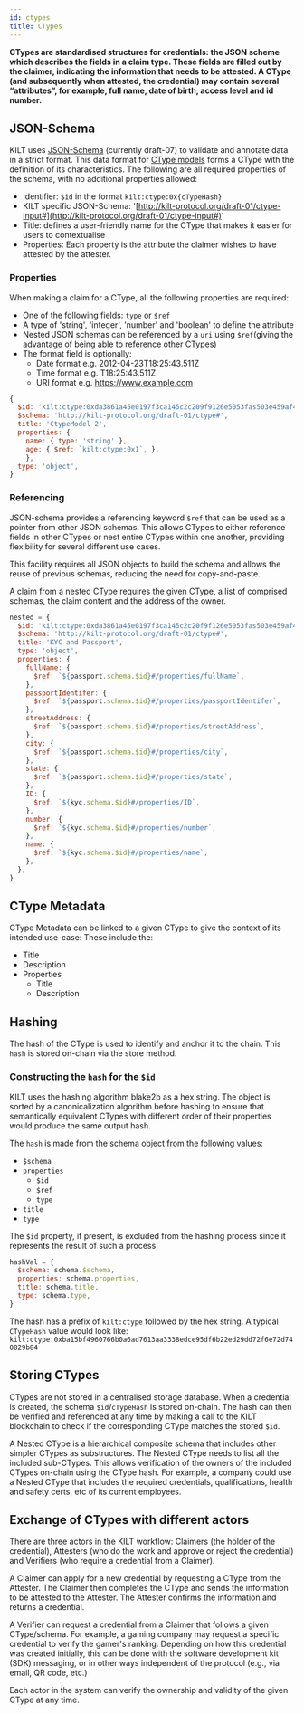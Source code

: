 ```yaml
---
id: ctypes
title: CTypes
---
```


**CTypes are standardised structures for credentials: the JSON scheme which describes the fields in a claim type. These fields are filled out by the claimer, indicating the information that needs to be attested. A CType (and subsequently when attested, the credential) may contain several “attributes”, for example, full name, date of birth, access level and id number.**

## JSON-Schema

KILT uses [JSON-Schema](https://json-schema.org/) (currently draft-07) to validate and annotate data in a strict format. This data format for [CType models](https://github.com/kiltprotocol/sdk-js/blob/develop/packages/core/src/ctype/CTypeSchema.ts) forms a CType with the definition of its characteristics. The following are all required properties of the schema, with no additional properties allowed:

- Identifier: `$id` in the format `kilt:ctype:0x{cTypeHash}`
- KILT specific JSON-Schema: '[http://kilt-protocol.org/draft-01/ctype-input#](http://kilt-protocol.org/draft-01/ctype-input#)'
- Title: defines a user-friendly name for the CType that makes it easier for users to contextualise
- Properties: Each property is the attribute the claimer wishes to have attested by the attester.

### Properties

When making a claim for a CType, all the following properties are required:

- One of the following fields: `type` or `$ref`
- A type of 'string', 'integer', 'number' and 'boolean' to define the attribute
- Nested JSON schemas can be referenced by a `uri` using `$ref`(giving the advantage of being able to reference other CTypes)
- The format field is optionally:
  - Date format e.g. 2012-04-23T18:25:43.511Z
  - Time format e.g. T18:25:43.511Z
  - URI format e.g. https://www.example.com

```js
{
  $id: 'kilt:ctype:0xda3861a45e0197f3ca145c2c209f9126e5053fas503e459af4255cf8011d51010',
  $schema: 'http://kilt-protocol.org/draft-01/ctype#',
  title: 'CtypeModel 2',
  properties: {
    name: { type: 'string' },
    age: { $ref: `kilt:ctype:0x1`, },
    },
  type: 'object',
}
```

### Referencing

JSON-schema provides a referencing keyword `$ref` that can be used as a pointer from other JSON schemas. This allows CTypes to either reference fields in other CTypes or nest entire CTypes within one another, providing flexibility for several different use cases.

This facility requires all JSON objects to build the schema and allows the reuse of previous schemas, reducing the need for copy-and-paste.

A claim from a nested CType requires the given CType, a list of comprised schemas, the claim content and the address of the owner.

```js
nested = {
  $id: 'kilt:ctype:0xda3861a45e0197f3ca145c2c20f9f126e5053fas503e459af4255cf8011d51010',
  $schema: 'http://kilt-protocol.org/draft-01/ctype#',
  title: 'KYC and Passport',
  type: 'object',
  properties: {
    fullName: {
      $ref: `${passport.schema.$id}#/properties/fullName`,
    },
    passportIdentifer: {
      $ref: `${passport.schema.$id}#/properties/passportIdentifer`,
    },
    streetAddress: {
      $ref: `${passport.schema.$id}#/properties/streetAddress`,
    },
    city: {
      $ref: `${passport.schema.$id}#/properties/city`,
    },
    state: {
      $ref: `${passport.schema.$id}#/properties/state`,
    },
    ID: {
      $ref: `${kyc.schema.$id}#/properties/ID`,
    },
    number: {
      $ref: `${kyc.schema.$id}#/properties/number`,
    },
    name: {
      $ref: `${kyc.schema.$id}#/properties/name`,
    },
  },
}
```

## CType Metadata

CType Metadata can be linked to a given CType to give the context of its intended use-case: These include the:

- Title
- Description
- Properties
  - Title
  - Description

## Hashing

The hash of the CType is used to identify and anchor it to the chain. This `hash` is stored on-chain via the store method.

### Constructing the `hash` for the `$id`

KILT uses the hashing algorithm blake2b as a hex string. The object is sorted by a canonicalization algorithm before hashing to ensure that semantically equivalent CTypes with different order of their properties would produce the same output hash.

The `hash` is made from the schema object from the following values:

- `$schema`
- `properties`
  - `$id`
  - `$ref`
  - `type`
- `title`
- `type`

The `$id` property, if present, is excluded from the hashing process since it represents the result of such a process.

```js
hashVal = {
  $schema: schema.$schema,
  properties: schema.properties,
  title: schema.title,
  type: schema.type,
}
```

The hash has a prefix of `kilt:ctype` followed by the hex string. A typical `CTypeHash` value would look like: `kilt:ctype:0xba15bf4960766b0a6ad7613aa3338edce95df6b22ed29dd72f6e72d740829b84`

## Storing CTypes

CTypes are not stored in a centralised storage database. When a credential is created, the schema `$id`/`cTypeHash` is stored on-chain. The hash can then be verified and referenced at any time by making a call to the KILT blockchain to check if the corresponding CType matches the stored `$id`.

A Nested CType is a hierarchical composite schema that includes other simpler CTypes as substructures. The Nested CType needs to list all the included sub-CTypes. This allows verification of the owners of the included CTypes on-chain using the CType hash. For example, a company could use a Nested CType that includes the required credentials, qualifications, health and safety certs, etc of its current employees.

## Exchange of CTypes with different actors

There are three actors in the KILT workflow: Claimers (the holder of the credential), Attesters (who do the work and approve or reject the credential) and Verifiers (who require a credential from a Claimer).

A Claimer can apply for a new credential by requesting a CType from the Attester. The Claimer then completes the CType and sends the information to be attested to the Attester. The Attester confirms the information and returns a credential.

A Verifier can request a credential from a Claimer that follows a given CType/schema. For example, a gaming company may request a specific credential to verify the gamer's ranking. Depending on how this credential was created initially, this can be done with the software development kit (SDK) messaging, or in other ways independent of the protocol (e.g., via email, QR code, etc.)

Each actor in the system can verify the ownership and validity of the given CType at any time.
